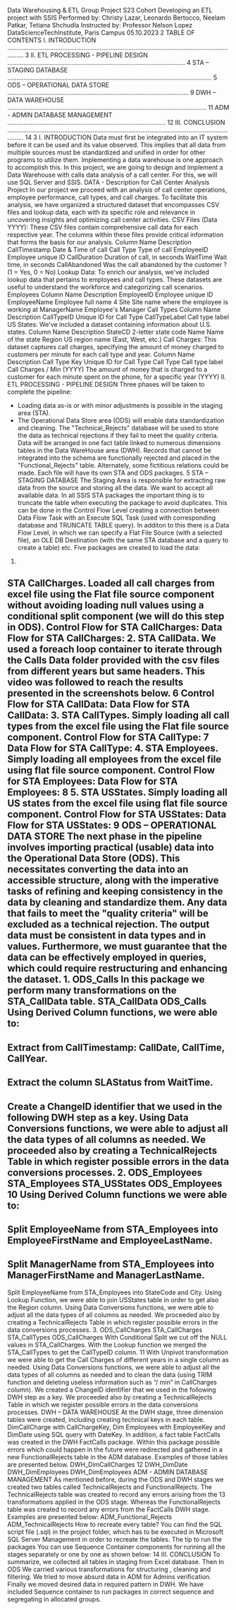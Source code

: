 Data Warehousing & ETL Group Project
S23 Cohort
Developing an ETL project with SSIS
Performed by:
Christy Lazar, Leonardo Bertocco, Neelam Patkar, Tetiana Shchudla
Instructed by:
Professor Nelson Lopez
DataScienceTechInstitute, Paris Campus 05.10.2023
2
TABLE OF CONTENTS
I. INTRODUCTION ..................................................................................................................................... 3
II. ETL PROCESSING - PIPELINE DESIGN .................................................................................................... 4
STA – STAGING DATABASE ................................................................................................................... 5
ODS – OPERATIONAL DATA STORE ...................................................................................................... 9
DWH – DATA WAREHOUSE ................................................................................................................ 11
ADM - ADMIN DATABASE MANAGEMENT ......................................................................................... 12
III. CONCLUSION ..................................................................................................................................... 14
3
I. INTRODUCTION
Data must first be integrated into an IT system before it can be used and its value observed. This implies that all data from multiple sources must be standardized and unified in order for other programs to utilize them. Implementing a data warehouse is one approach to accomplish this.
In this project, we are going to design and implement a Data Warehouse with calls data analysis of a call center. For this, we will use SQL Server and SSIS.
DATA - Description for Call Center Analysis Project
In our project we proceed with an analysis of call center operations, employee performance, call types, and call charges. To facilitate this analysis, we have organized a structured dataset that encompasses CSV files and lookup data, each with its specific role and relevance in uncovering insights and optimizing call center activities.
CSV Files (Data YYYY):
These CSV files contain comprehensive call data for each respective year. The columns within these files provide critical information that forms the basis for our analysis. Column Name Description
CallTimestamp
Date & Time of call
Call Type
Type of call
EmployeeID
Employee unique ID
CallDuration
Duration of call, in seconds
WaitTime
Wait time, in seconds
CallAbandoned
Was the call abandoned by the customer ? (1 = Yes, 0 = No)
Lookup Data:
To enrich our analysis, we've included lookup data that pertains to employees and call types. These datasets are useful to understand the workforce and categorizing call scenarios.
Employees Column Name Description
EmployeeID
Employee unique ID
EmployeeName
Employee full name
4
Site
Site name where the employee is working at
ManagerName
Employee's Manager
Call Types Column Name Description
CallTypeID
Unique ID for Call Type
CallTypeLabel
Call type label
US States:
We've included a dataset containing information about U.S. states. Column Name Description
StateCD
2-letter state code
Name
Name of the state
Region
US region name (East, West, etc.)
Call Charges:
This dataset captures call charges, specifying the amount of money charged to customers per minute for each call type and year. Column Name Description
Call Type Key
Unique ID for Call Type
Call Type
Call type label
Call Charges / Min (YYYY)
The amount of money that is charged to a customer for each minute spent on the phone, for a specific year (YYYY)
II. ETL PROCESSING - PIPELINE DESIGN
Three phases will be taken to complete the pipeline:
- Loading data as-is or with minor adjustments is possible in the staging area (STA).
- The Operational Data Store area (ODS) will enable data standardization and cleaning.
The "Technical_Rejects" database will be used to store the data as technical rejections if they fail to meet the quality criteria.
Data will be arranged in one fact table linked to numerous dimensions tables in the Data WareHouse area (DWH). Records that cannot be integrated into the schema are functionally rejected and placed in the "Functional_Rejects" table. Alternately, some fictitious relations could be made.
Each file will have its own STA and ODS packages.
5
STA – STAGING DATABASE
The Staging Area is responsible for extracting raw data from the source and storing all the data. We want to accept all available data.
In all SSIS STA packages the important thing is to truncate the table when executing the package to avoid duplicates. This can be done in the Control Flow Level creating a connection between Data Flow Task with an Execute SQL Task (used with corresponding database and TRUNCATE TABLE query). In additon to this there is a Data Flow Level, in which we can specify a Flat File Source (with a selected file), an OLE DB Destination (with the same STA database and a query to create a table) etc.
Five packages are created to load the data:
1.
STA CallCharges. Loaded all call charges from excel file using the Flat file source component without avoiding loading null values using a conditional split component (we will do this step in ODS).
Control Flow for STA CallCharges:
Data Flow for STA CallCharges:
2.
STA CallData. We used a foreach loop container to iterate through the Calls Data folder provided with the csv files from different years but same headers. This video was followed to reach the results presented in the screenshots below.
6
Control Flow for STA CallData:
Data Flow for STA CallData:
3.
STA CallTypes. Simply loading all call types from the excel file using the Flat file source component.
Control Flow for STA CallType:
7
Data Flow for STA CallType:
4.
STA Employees. Simply loading all employees from the excel file using flat file source component.
Control Flow for STA Employees:
Data Flow for STA Employees:
8
5.
STA USStates. Simply loading all US states from the excel file using flat file source component.
Control Flow for STA USStates:
Data Flow for STA USStates:
9
ODS – OPERATIONAL DATA STORE
The next phase in the pipeline involves importing practical (usable) data into the Operational Data Store (ODS). This necessitates converting the data into an accessible structure, along with the imperative tasks of refining and keeping consistency in the data by cleaning and standardize them. Any data that fails to meet the "quality criteria" will be excluded as a technical rejection.
The output data must be consistent in data types and in values. Furthermore, we must guarantee that the data can be effectively employed in queries, which could require restructuring and enhancing the dataset.
1.
ODS_Calls
In this package we perform many transformations on the STA_CallData table.
STA_CallData
ODS_Calls
Using Derived Column functions, we were able to:
-
Extract from CallTimestamp: CallDate, CallTime, CallYear.
-
Extract the column SLAStatus from WaitTime.
-
Create a ChangeID identifier that we used in the following DWH step as a key.
Using Data Conversions functions, we were able to adjust all the data types of all columns as needed. We proceeded also by creating a TechnicalRejects Table in which register possible errors in the data conversions processes.
2.
ODS_Employees
STA_Employees
STA_USStates
ODS_Employees
10
Using Derived Column functions we were able to:
-
Split EmployeeName from STA_Employees into EmployeeFirstName and EmployeeLastName.
-
Split ManagerName from STA_Employees into ManagerFirstName and ManagerLastName.
-
Split EmployeeName from STA_Employees into StateCode and City.
Using Lookup Function, we were able to join USStates table in order to get also the Region column.
Using Data Conversions functions, we were able to adjust all the data types of all columns as needed. We proceeded also by creating a TechnicalRejects Table in which register possible errors in the data conversions processes.
3.
ODS_CallCharges
STA_CallCharges
STA_CallTypes
ODS_CallCharges
With Conditional Split we cut off the NULL values in STA_CallCharges.
With the Lookup function we merged the STA_CallTypes to get the CallTypeID column.
11
With Unpivot transformation we were able to get the Call Charges of different years in a single column as needed.
Using Data Conversions functions, we were able to adjust all the data types of all columns as needed and to clean the data (using TRIM function and deleting useless information such as “/ min” in CallCharges column).
We created a ChangeID identifier that we used in the following DWH step as a key.
We proceeded also by creating a TechnicalRejects Table in which we register possible errors in the data conversions processes.
DWH – DATA WAREHOUSE
At the DWH stage, three dimension tables were created, including creating technical keys in each table. DimCallCharge with CallChargeKey, Dim Employees with EmployeeKey and DimDate using SQL query with DateKey. In addition, a fact table FactCalls was created in the DWH FactCalls package. Within this package possible errors which could happen in the future were redirected and gathered in a new FunctionalRejects table in the ADM database. Examples of those tables are presented below.
DWH_DimCallCharges
12
DWH_DimDate
DWH_DimEmployees
DWH_DimEmployees
ADM - ADMIN DATABASE MANAGEMENT
As mentioned before, during the ODS and DWH stages we created two tables called TechnicalRejects and FunctionalRejects. The TechnicalRejects table was created to record any errors arising from the
13
transformations applied in the ODS stage. Whereas the FunctionalRejects table was created to record any errors from the FactCalls DWH stage.
Examples are presented below:
ADM_Functional_Rejects
ADM_TechnicalRejects
How to recreate every table?
You can find the SQL script file (.sql) in the project folder, which has to be executed in Microsoft SQL Server Management in order to recreate the tables.
The tip to run the packages
You can use Sequence Container components for running all the stages separately or one by one as shown below:
14
III. CONCLUSION
To summarize, we collected all tables in staging from Excel database. Then In ODS We carried various transformations for structuring , cleaning and filtering. We tried to move absurd data in ADM for Admins verification.
Finally we moved desired data in required pattern in DWH. We have included Sequence container to run packages in correct sequence and segregating in allocated groups.
